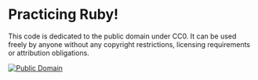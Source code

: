 # Practicing Ruby!

This code is dedicated to the public domain under CC0. It can be used freely by anyone without any copyright restrictions, licensing requirements or attribution obligations.

[![Public Domain](https://licensebuttons.net/p/zero/1.0/88x31.png)](https://creativecommons.org/public-domain/cc0/)



